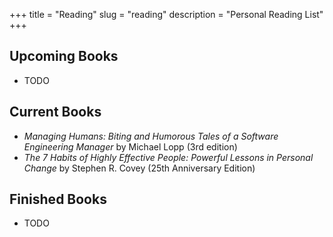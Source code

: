 +++
title = "Reading"
slug = "reading"
description = "Personal Reading List"
+++

## Upcoming Books

- TODO

## Current Books

- _Managing Humans: Biting and Humorous Tales of a Software Engineering
    Manager_ by Michael Lopp (3rd edition)
- _The 7 Habits of Highly Effective People: Powerful Lessons in Personal
    Change_ by Stephen R. Covey (25th Anniversary Edition)

## Finished Books

- TODO
